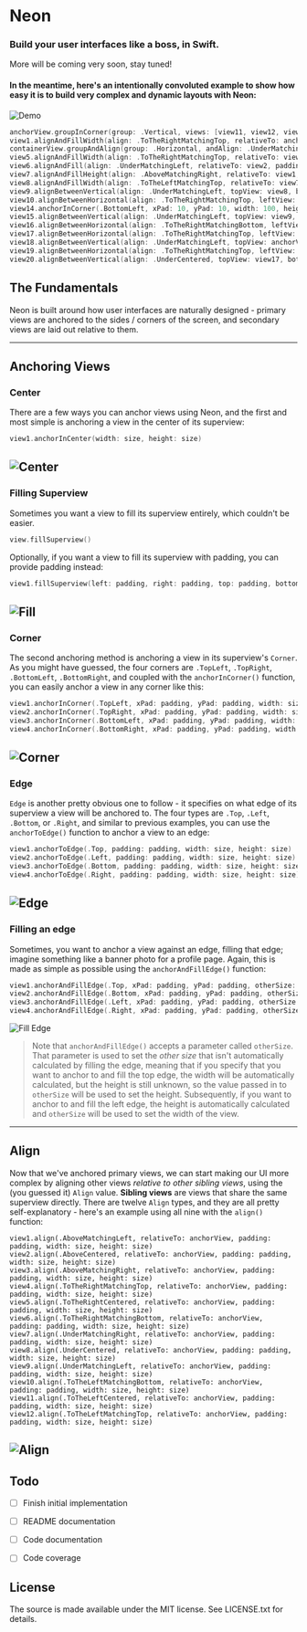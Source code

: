 # Neon

### Build your user interfaces like a boss, in Swift.

More will be coming very soon, stay tuned!


#### In the meantime, here's an intentionally convoluted example to show how easy it is to build very complex and dynamic layouts with Neon:

![Demo](Screenshots/demo.gif)

```swift
anchorView.groupInCorner(group: .Vertical, views: [view11, view12, view13], inCorner: .TopRight, padding: 10, width: 40, height: 40)
view1.alignAndFillWidth(align: .ToTheRightMatchingTop, relativeTo: anchorView, padding: 10, height: 50)
containerView.groupAndAlign(group: .Horizontal, andAlign: .UnderMatchingLeft, views: [view2, view3, view4], relativeTo: view1, padding: 10, width: 60, height: 60)
view5.alignAndFillWidth(align: .ToTheRightMatchingTop, relativeTo: view4, padding: 10, height: 60)
view6.alignAndFill(align: .UnderMatchingLeft, relativeTo: view2, padding: 10)
view7.alignAndFillHeight(align: .AboveMatchingRight, relativeTo: view1, padding: 10, width: 60)
view8.alignAndFillWidth(align: .ToTheLeftMatchingTop, relativeTo: view7, padding: 10, height: 70)
view9.alignBetweenVertical(align: .UnderMatchingLeft, topView: view8, bottomView: anchorView, padding: 10, width: 100)
view10.alignBetweenHorizontal(align: .ToTheRightMatchingTop, leftView: view9, rightView: view7, padding: 10, height: view9.height())
view14.anchorInCorner(.BottomLeft, xPad: 10, yPad: 10, width: 100, height: 100)
view15.alignBetweenVertical(align: .UnderMatchingLeft, topView: view9, bottomView: view14, padding: 10, width: 50)
view16.alignBetweenHorizontal(align: .ToTheRightMatchingBottom, leftView: view14, rightView: view6, padding: 10, height: 40)
view17.alignBetweenHorizontal(align: .ToTheRightMatchingTop, leftView: view15, rightView: anchorView, padding: 10, height: 100)
view18.alignBetweenVertical(align: .UnderMatchingLeft, topView: anchorView, bottomView: view16, padding: 10, width: anchorView.width())
view19.alignBetweenHorizontal(align: .ToTheRightMatchingTop, leftView: view14, rightView: view18, padding: 10, height: 50)
view20.alignBetweenVertical(align: .UnderCentered, topView: view17, bottomView: view19, padding: 10, width: view17.width())
```


## The Fundamentals

Neon is built around how user interfaces are naturally designed - primary views are anchored to the sides / corners of the screen, and secondary views are laid out relative to them.

---

## Anchoring Views

### Center

There are a few ways you can anchor views using Neon, and the first and most simple is anchoring a view in the center of its superview:

```swift
view1.anchorInCenter(width: size, height: size)
```

![Center](Screenshots/center.png)
---

### Filling Superview

Sometimes you want a view to fill its superview entirely, which couldn't be easier.

```swift
view.fillSuperview()
```

Optionally, if you want a view to fill its superview with padding, you can provide padding instead:

```swift
view1.fillSuperview(left: padding, right: padding, top: padding, bottom: padding)
```

![Fill](Screenshots/fill.png)
---

### Corner

The second anchoring method is anchoring a view in its superview's `Corner`. As you might have guessed, the four corners are `.TopLeft`, `.TopRight`, `.BottomLeft`, `.BottomRight`, and coupled with the `anchorInCorner()` function, you can easily anchor a view in any corner like this:

```swift
view1.anchorInCorner(.TopLeft, xPad: padding, yPad: padding, width: size, height: size)
view2.anchorInCorner(.TopRight, xPad: padding, yPad: padding, width: size, height: size)
view3.anchorInCorner(.BottomLeft, xPad: padding, yPad: padding, width: size, height: size)
view4.anchorInCorner(.BottomRight, xPad: padding, yPad: padding, width: size, height: size)
```

![Corner](Screenshots/corner.png)
---

### Edge

`Edge` is another pretty obvious one to follow - it specifies on what edge of its superview a view will be anchored to. The four types are `.Top`, `.Left`, `.Bottom`, or `.Right`, and similar to previous examples, you can use the `anchorToEdge()` function to anchor a view to an edge:

```swift
view1.anchorToEdge(.Top, padding: padding, width: size, height: size)
view2.anchorToEdge(.Left, padding: padding, width: size, height: size)
view3.anchorToEdge(.Bottom, padding: padding, width: size, height: size)
view4.anchorToEdge(.Right, padding: padding, width: size, height: size)
```

![Edge](Screenshots/edge.png)
---


### Filling an edge

Sometimes, you want to anchor a view against an edge, filling that edge; imagine something like a banner photo for a profile page. Again, this is made as simple as possible using the `anchorAndFillEdge()` function:

```swift
view1.anchorAndFillEdge(.Top, xPad: padding, yPad: padding, otherSize: size)
view2.anchorAndFillEdge(.Bottom, xPad: padding, yPad: padding, otherSize: size)
view3.anchorAndFillEdge(.Left, xPad: padding, yPad: padding, otherSize: size)
view4.anchorAndFillEdge(.Right, xPad: padding, yPad: padding, otherSize: size)
```

![Fill Edge](Screenshots/fill_edge.png)


> Note that `anchorAndFillEdge()` accepts a parameter called `otherSize`. That parameter is used to set the *other size* that isn't automatically calculated by filling the edge, meaning that if you specify that you want to anchor to and fill the top edge, the width will be automatically calculated, but the height is still unknown, so the value passed in to `otherSize` will be used to set the height. Subsequently, if you want to anchor to and fill the left edge, the height is automatically calculated and `otherSize` will be used to set the width of the view.
> 
---

## Align

Now that we've anchored primary views, we can start making our UI more complex by aligning other views *relative to other sibling views*, using the (you guessed it) `Align` value. **Sibling views** are views that share the same superview directly. There are twelve `Align` types, and they are all pretty self-explanatory - here's an example using all nine with the `align()` function:

```
view1.align(.AboveMatchingLeft, relativeTo: anchorView, padding: padding, width: size, height: size)
view2.align(.AboveCentered, relativeTo: anchorView, padding: padding, width: size, height: size)
view3.align(.AboveMatchingRight, relativeTo: anchorView, padding: padding, width: size, height: size)
view4.align(.ToTheRightMatchingTop, relativeTo: anchorView, padding: padding, width: size, height: size)
view5.align(.ToTheRightCentered, relativeTo: anchorView, padding: padding, width: size, height: size)
view6.align(.ToTheRightMatchingBottom, relativeTo: anchorView, padding: padding, width: size, height: size)
view7.align(.UnderMatchingRight, relativeTo: anchorView, padding: padding, width: size, height: size)
view8.align(.UnderCentered, relativeTo: anchorView, padding: padding, width: size, height: size)
view9.align(.UnderMatchingLeft, relativeTo: anchorView, padding: padding, width: size, height: size)
view10.align(.ToTheLeftMatchingBottom, relativeTo: anchorView, padding: padding, width: size, height: size)
view11.align(.ToTheLeftCentered, relativeTo: anchorView, padding: padding, width: size, height: size)
view12.align(.ToTheLeftMatchingTop, relativeTo: anchorView, padding: padding, width: size, height: size)
```

![Align](Screenshots/align.png)
---



## Todo

- [ ] Finish initial implementation
- [ ] README documentation
- [ ] Code documentation
- [ ] Code coverage


## License

The source is made available under the MIT license. See LICENSE.txt for details.